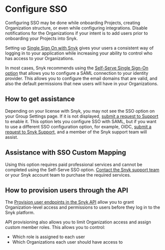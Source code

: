 # Configure SSO

Configuring SSO may be done while onboarding Projects, creating Organization structure, or even while configuring integrations. Disable notifications for the Organizations if your intent is to add users prior to onboarding your Projects into Snyk.

Setting up [Single Sign On with Snyk](../../enterprise-setup/single-sign-on-sso-for-authentication-to-snyk/) gives your users a consistent way of logging in to your application while increasing your ability to control who has access to your Organizations.

In most cases, Snyk recommends using the [Self-Serve Single Sign-On option](../../enterprise-setup/single-sign-on-sso-for-authentication-to-snyk/configure-self-serve-single-sign-on-sso/) that allows you to configure a SAML connection to your identity provider. This allows you to configure the email domains that are valid, and also the default permissions that new users will have in your Organizations.

## How to get assistance

Depending on your license with Snyk, you may not see the SSO option on your Group Settings page. If it is not displayed, [submit a request to Support](https://support.snyk.io) to enable it. This option lets you configure SSO with SAML, but if you want to use a different SSO configuration option, for example, OIDC, [submit a request to Snyk Support](https://support.snyk.io), and a member of the Snyk support team will assist.

## Assistance with SSO Custom Mapping

Using this option requires paid professional services and cannot be completed using the Self-Serve SSO option. [Contact the Snyk support team](https://support.snyk.io) or your Snyk account team to purchase the required services.

## How to provision users through the API

The [Provision user endpoints in the Snyk API](../../../snyk-platform-administration/user-management-with-the-api/provision-users-to-organizations-using-the-api.md) allow you to grant Organization-level access and permissions to users before they log in to the Snyk platform.

API provisioning also allows you to limit Organization access and assign custom member roles. This allows you to control:

* Which role is assigned to each user
* Which Organizations each user should have access to
